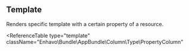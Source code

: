 ## Template

Renders specific template with a certain property of a resource.

<ReferenceTable
type="template"
className="Enhavo\Bundle\AppBundle\Column\Type\PropertyColumn"
>
<template v-slot:options>
    <ReferenceOption name="template" type="label" :required="true" />
</template>
<template v-slot:inherit>
    <ReferenceOption name="label" />,
    <ReferenceOption name="translation_domain" />,
    <ReferenceOption name="condition" />,
    <ReferenceOption name="width" />,
    <ReferenceOption name="permission" />,
    <ReferenceOption name="component" />
</template>
</ReferenceTable>
